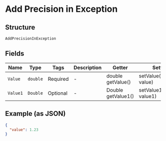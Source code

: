
# Add Precision in Exception

## Structure

`AddPrecisionInException`

## Fields

| Name | Type | Tags | Description | Getter | Setter |
|  --- | --- | --- | --- | --- | --- |
| `Value` | `double` | Required | - | double getValue() | setValue(double value) |
| `Value1` | `Double` | Optional | - | Double getValue1() | setValue1(Double value1) |

## Example (as JSON)

```json
{
  "value": 1.23
}
```

